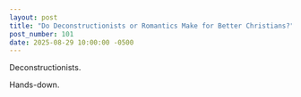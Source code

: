 ```yaml
---
layout: post
title: "Do Deconstructionists or Romantics Make for Better Christians?"
post_number: 101
date: 2025-08-29 10:00:00 -0500
---
```


Deconstructionists.

Hands-down.